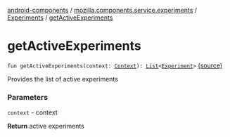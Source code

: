 [android-components](../../index.md) / [mozilla.components.service.experiments](../index.md) / [Experiments](index.md) / [getActiveExperiments](./get-active-experiments.md)

# getActiveExperiments

`fun getActiveExperiments(context: `[`Context`](https://developer.android.com/reference/android/content/Context.html)`): `[`List`](https://kotlinlang.org/api/latest/jvm/stdlib/kotlin.collections/-list/index.html)`<`[`Experiment`](../-experiment/index.md)`>` [(source)](https://github.com/mozilla-mobile/android-components/blob/master/components/service/experiments/src/main/java/mozilla/components/service/experiments/Experiments.kt#L106)

Provides the list of active experiments

### Parameters

`context` - context

**Return**
active experiments

